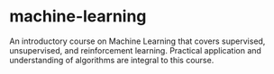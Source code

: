 # machine-learning
An introductory course on Machine Learning that covers supervised, unsupervised, and reinforcement learning. Practical application and understanding of algorithms are integral to this course.
